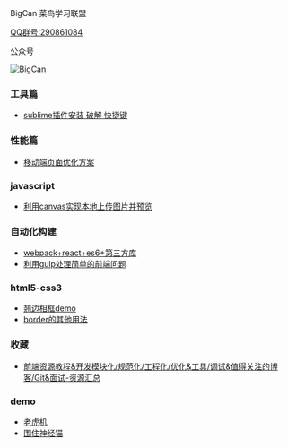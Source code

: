 BigCan 菜鸟学习联盟

<a href="http://jq.qq.com/?_wv=1027&k=40IW8Zu" target="_blank">QQ群号:290861084</a>

公众号

![BigCan](http://7xif9n.com1.z0.glb.clouddn.com/bigcan-code.jpg)

### 工具篇
- [sublime插件安装 破解 快捷键](article/sublime-info.md)

### 性能篇
- [移动端页面优化方案](article/web-mobile.md)

### javascript

- [利用canvas实现本地上传图片并预览](https://segmentfault.com/a/1190000007237076?_ea=1281712)

### 自动化构建
- [webpack+react+es6+第三方库](https://coding.net/u/anzhiqing/p/webpack-html5/git)
- [利用gulp处理简单的前端问题](https://segmentfault.com/a/1190000007268787)

### html5-css3
- [翘边相框demo](article/title-shadow.md)
- [border的其他用法](article/border.md)

### 收藏

- [前端资源教程&开发模块化/规范化/工程化/优化&工具/调试&值得关注的博客/Git&面试-资源汇总](https://segmentfault.com/a/1190000007062464?from=timeline&isappinstalled=0)

### demo

- [老虎机](demo/one-arm-bandit)
- [围住神经猫](demo/mycat)